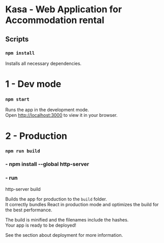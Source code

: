 # Kasa - Web Application for Accommodation rental

## Scripts

### `npm install`

Installs all necessary dependencies.

# 1 - Dev mode

### `npm start`

Runs the app in the development mode.\
Open [http://localhost:3000](http://localhost:3000) to view it in your browser.

# 2 - Production

### `npm run build`

### - npm install --global http-server

### - run

http-server build

Builds the app for production to the `build` folder.\
It correctly bundles React in production mode and optimizes the build for the best performance.

The build is minified and the filenames include the hashes.\
Your app is ready to be deployed!

See the section about deployment for more information.